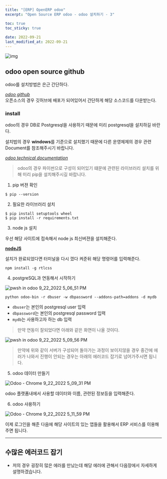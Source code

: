 ```yaml
---
title: "[ERP] OpenERP odoo"
excerpt: "Open Source ERP odoo - odoo 설치하기 - 3"

toc: true
toc_sticky: true
 
date: 2022-09-21
last_modified_at: 2022-09-21
---
```


![img](https://www.odoo.com/web/image/website/1/social_default_image?unique=ffdde0a)


## odoo open source github

odoo를 설치방법은 은근 간단하다.

*[odoo github](https://github.com/odoo/odoo)* <br>
오픈소스의 경우 깃허브에 배포가 되어있어서 간단하게 해당 소스코드를 다운받는다.

### install

odoo의 경우 DB로 Postgresql을 사용하기 때문에 미리 postgresql을 설치하길 바란다.

설치법의 경우 **windows**를 기준으로 설치했기 때문에 다른 운영체제의 경우 관련 Document를 참조해주시기 바랍니다.

*[odoo technical documentation](https://www.odoo.com/documentation/15.0/administration/install/install.html#windows)*

> odoo의 경우 파이썬으로 구성이 되어있기 떄문에 관련된 라이브러리 설치를 위해 미리 pip을 설치해주시길 바랍니다.



1. pip 버젼 확인

```console
$ pip --version
```

2. 필요한 라이브러리 설치

```console
$ pip install setuptools wheel
$ pip install -r requirements.txt
```

3. node js 설치

우선 해당 사이트에 접속해서 node js 최신버젼을 설치해준다.

**[nodeJS](https://nodejs.org/ko/download/)**

설치가 완료되었다면 터미널을 다시 껐다 켜준뒤 해당 명령어를 입력해준다.

```console
npm install -g rtlcss
```

4. postgreSQL과 연동해서 시작하기

![pwsh in odoo 9_22_2022 5_06_51 PM](https://user-images.githubusercontent.com/75519839/191694228-e7be9c04-34fd-4350-8c36-824d93717b25.png)


```console
python odoo-bin -r dbuser -w dbpassword --addons-path=addons -d mydb
```

- `dbuser`는 본인의 postgresql user 입력 <br>
- `dbpassword`는 본인의 postgresql password 입력 <br>
- `mydb`는 사용하고자 하는 db 입력 <br>

> 만약 연동이 잘되었다면 아래와 같은 화면이 나올 것이다.

![pwsh in odoo 9_22_2022 5_09_56 PM](https://user-images.githubusercontent.com/75519839/191694365-92fa7d1d-1e45-4180-97ac-a6e87add5f47.png)

> 만약에 위와 같이 서버가 구성되어 돌아가는 과정이 보이지않을 경우
중간에 에러가 나와서 진행이 안되는 경우는 아래의 에러코드 잡기로 넘어가주시면 됩니다.

5. odoo 데이터 만들기

![Odoo - Chrome 9_22_2022 5_09_31 PM](https://user-images.githubusercontent.com/75519839/191694312-18ac0d47-b597-4391-a972-d54ab42d9520.png)

odoo 플랫폼내에서 사용할 데이터와 이름, 관련된 정보등을 입력해준다.

6. odoo 사용하기

![Odoo - Chrome 9_22_2022 5_11_59 PM](https://user-images.githubusercontent.com/75519839/191694515-eb611072-42e6-42b1-a7c8-7eaae8e9f64e.png)

이제 로그인을 해준 다음에 해당 사이트의 있는 앱들을 활용해서 ERP 서비스를 이용해주면 됩니다.

---

## 수많은 에러코드 잡기

- 저의 경우 굉장히 많은 에러를 만났는데 해당 에러에 관해서 다음장에서 자세하게 설명하겠습니다.